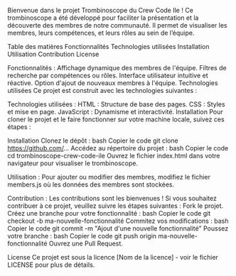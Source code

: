 Bienvenue dans le projet Trombinoscope du Crew Code Ile ! Ce trombinoscope a été développé pour faciliter la présentation et la découverte des membres de notre communauté. Il permet de visualiser les membres, leurs compétences, et leurs rôles au sein de l’équipe.

Table des matières
Fonctionnalités
Technologies utilisées
Installation
Utilisation
Contribution
License

Fonctionnalités :
Affichage dynamique des membres de l'équipe.
Filtres de recherche par compétences ou rôles.
Interface utilisateur intuitive et réactive.
Option d'ajout de nouveaux membres à l'équipe.
Technologies utilisées
Ce projet est construit avec les technologies suivantes :

Technologies utilisées :
HTML : Structure de base des pages.
CSS : Styles et mise en page.
JavaScript : Dynamisme et interactivité.
Installation
Pour cloner le projet et le faire fonctionner sur votre machine locale, suivez ces étapes :

Installation
Clonez le dépôt :
bash
Copier le code
git clone https://github.com/...
Accédez au répertoire du projet :
bash
Copier le code
cd trombinoscope-crew-code-ile
Ouvrez le fichier index.html dans votre navigateur pour visualiser le trombinoscope.

Utilisation :
Pour ajouter ou modifier des membres, modifiez le fichier members.js où les données des membres sont stockées.

Contribution :
Les contributions sont les bienvenues ! Si vous souhaitez contribuer à ce projet, veuillez suivre les étapes suivantes :
Fork le projet.
Créez une branche pour votre fonctionnalité :
bash
Copier le code
git checkout -b ma-nouvelle-fonctionnalité
Commitez vos modifications :
bash
Copier le code
git commit -m "Ajout d'une nouvelle fonctionnalité"
Poussez votre branche :
bash
Copier le code
git push origin ma-nouvelle-fonctionnalité
Ouvrez une Pull Request.

License
Ce projet est sous la licence [Nom de la licence] - voir le fichier LICENSE pour plus de détails.
